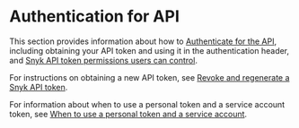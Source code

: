 # Authentication for API

This section provides information about how to [Authenticate for the API](authenticate-for-the-api.md), including obtaining your API token and using it in the authentication header, and [Snyk API token permissions users can control](snyk-api-token-permissions-users-can-control.md).

For instructions on obtaining a new API token, see [Revoke and regenerate a Snyk API token](revoke-and-regenerate-a-snyk-api-token.md).

For information about when to use a personal token and a service account token, see [When to use a personal token and a service account](../../../getting-started/#when-to-use-a-personal-token-and-a-service-account).
